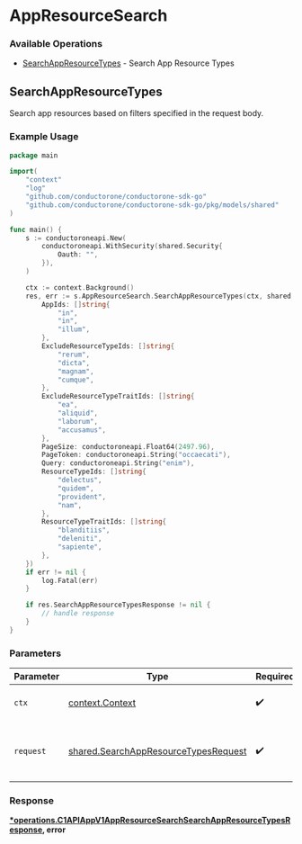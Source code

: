 # AppResourceSearch

### Available Operations

* [SearchAppResourceTypes](#searchappresourcetypes) - Search App Resource Types

## SearchAppResourceTypes

 Search app resources based on filters specified in the request body.


### Example Usage

```go
package main

import(
	"context"
	"log"
	"github.com/conductorone/conductorone-sdk-go"
	"github.com/conductorone/conductorone-sdk-go/pkg/models/shared"
)

func main() {
    s := conductoroneapi.New(
        conductoroneapi.WithSecurity(shared.Security{
            Oauth: "",
        }),
    )

    ctx := context.Background()
    res, err := s.AppResourceSearch.SearchAppResourceTypes(ctx, shared.SearchAppResourceTypesRequest{
        AppIds: []string{
            "in",
            "in",
            "illum",
        },
        ExcludeResourceTypeIds: []string{
            "rerum",
            "dicta",
            "magnam",
            "cumque",
        },
        ExcludeResourceTypeTraitIds: []string{
            "ea",
            "aliquid",
            "laborum",
            "accusamus",
        },
        PageSize: conductoroneapi.Float64(2497.96),
        PageToken: conductoroneapi.String("occaecati"),
        Query: conductoroneapi.String("enim"),
        ResourceTypeIds: []string{
            "delectus",
            "quidem",
            "provident",
            "nam",
        },
        ResourceTypeTraitIds: []string{
            "blanditiis",
            "deleniti",
            "sapiente",
        },
    })
    if err != nil {
        log.Fatal(err)
    }

    if res.SearchAppResourceTypesResponse != nil {
        // handle response
    }
}
```

### Parameters

| Parameter                                                                                    | Type                                                                                         | Required                                                                                     | Description                                                                                  |
| -------------------------------------------------------------------------------------------- | -------------------------------------------------------------------------------------------- | -------------------------------------------------------------------------------------------- | -------------------------------------------------------------------------------------------- |
| `ctx`                                                                                        | [context.Context](https://pkg.go.dev/context#Context)                                        | :heavy_check_mark:                                                                           | The context to use for the request.                                                          |
| `request`                                                                                    | [shared.SearchAppResourceTypesRequest](../../models/shared/searchappresourcetypesrequest.md) | :heavy_check_mark:                                                                           | The request object to use for the request.                                                   |


### Response

**[*operations.C1APIAppV1AppResourceSearchSearchAppResourceTypesResponse](../../models/operations/c1apiappv1appresourcesearchsearchappresourcetypesresponse.md), error**

